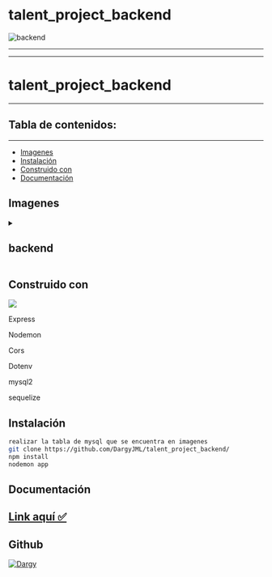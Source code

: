 # talent_project_backend

![backend](https://user-images.githubusercontent.com/90289472/197655588-a34b300a-7b7e-4e9c-bc28-07de3c8077ac.png)

___

___

<h1> 
 talent_project_backend
</h1>
                                              
 ___

 ## Tabla de contenidos:
---
 

- [Imagenes](#imagenes)  
- [Instalación](#instalación)                                                  
- [Construido con](#construido-con) 
- [Documentación](#documentación)                                                 

 
                                                       
## Imagenes                                                
                                                   
<details>      
 
  <summary> <h2> backend </h2></summary>

                                                   
<h2> 
 phpmyadmin
</h2>
                                
![Captura de pantalla de 2022-10-24 18-18-11](https://user-images.githubusercontent.com/90289472/197656657-7b7eea1c-9523-4a06-b367-db40320ccbed.png)

 ___
                                                                                                               
<h2> 
 JSON
</h2>
                                
![Captura de pantalla de 2022-10-24 18-17-17](https://user-images.githubusercontent.com/90289472/197656903-d1d40d5d-584d-4642-b116-f411689715be.png)


                              
 ___      
 
                            
                                
                                                   
</details>
            
                                                   

                                                   
                                        
## Construido con                                                                                                    
<img src="https://img.shields.io/badge/Express.js-404D59?style=for-the-badge&logo=express" /> 
                                                                                       
Express

Nodemon

Cors

Dotenv

mysql2

sequelize

## Instalación

```bash
realizar la tabla de mysql que se encuentra en imagenes 
git clone https://github.com/DargyJML/talent_project_backend/
npm install
nodemon app

```

## Documentación

<h2> <a href="https://phase-lotus-147.notion.site/Documentation-talent-project-f63d3c181eb84469b793fad0a837321f"> Link aquí ✅ </a> </h2>

## Github                                                 
[![Dargy](https://avatars.githubusercontent.com/u/90289472?size=60)](https://github.com/DargyJML) 




